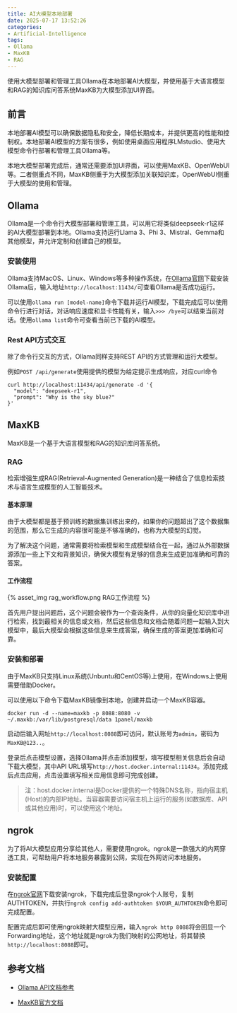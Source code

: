 ```yaml
---
title: AI大模型本地部署
date: 2025-07-17 13:52:26
categories:
- Artificial-Intelligence
tags:
- Ollama
- MaxKB
- RAG
---
```


使用大模型部署和管理工具Ollama在本地部署AI大模型，并使用基于大语言模型和RAG的知识库问答系统MaxKB为大模型添加UI界面。

<!--more-->

## 前言

本地部署AI模型可以确保数据隐私和安全，降低长期成本，并提供更高的性能和控制权。本地部署AI模型的方案有很多，例如使用桌面应用程序LMstudio、使用大模型命令行部署和管理工具Ollama等。

本地大模型部署完成后，通常还需要添加UI界面，可以使用MaxKB、OpenWebUI等。二者侧重点不同，MaxKB侧重于为大模型添加关联知识库，OpenWebUI侧重于大模型的使用和管理。

## Ollama

Ollama是一个命令行大模型部署和管理工具，可以用它将类似deepseek-r1这样的AI大模型部署到本地。Ollama支持运行Llama 3、Phi 3、Mistral、Gemma和其他模型，并允许定制和创建自己的模型。

### 安装使用

Ollama支持MacOS、Linux、Windows等多种操作系统，在[Ollama官网](https://ollama.com/)下载安装Ollama后，输入地址`http://localhost:11434/`可查看Ollama是否成功运行。

可以使用`ollama run [model-name]`命令下载并运行AI模型，下载完成后可以使用命令行进行对话，对话响应速度和显卡性能有关，输入`>>> /bye`可以结束当前对话。使用`ollama list`命令可查看当前已下载的AI模型。

### Rest API方式交互

除了命令行交互的方式，Ollama同样支持REST API的方式管理和运行大模型。

例如`POST /api/generate`使用提供的模型为给定提示生成响应，对应curl命令

```
curl http://localhost:11434/api/generate -d '{
  "model": "deepseek-r1",
  "prompt": "Why is the sky blue?"
}'
```

## MaxKB

MaxKB是一个基于大语言模型和RAG的知识库问答系统。

### RAG

检索增强生成RAG(Retrieval-Augmented Generation)是一种结合了信息检索技术与语言生成模型的人工智能技术。

#### 基本原理

由于大模型都是基于预训练的数据集训练出来的，如果你的问题超出了这个数据集的范围，那么它生成的内容很可能是不够准确的，也称为大模型的幻觉。

为了解决这个问题，通常需要将检索模型和生成模型结合在一起，通过从外部数据源添加一些上下文和背景知识，确保大模型有足够的信息来生成更加准确和可靠的答案。

#### 工作流程

{% asset_img rag_workflow.png RAG工作流程 %}

首先用户提出问题后，这个问题会被作为一个查询条件，从你的向量化知识库中进行检索，找到最相关的信息或文档，然后这些信息和文档会随着问题一起输入到大模型中，最后大模型会根据这些信息来生成答案，确保生成的答案更加准确和可靠。

### 安装和部署

由于MaxKB只支持Linux系统(Unbuntu和CentOS等)上使用，在Windows上使用需要借助Docker。

可以使用以下命令下载MaxKB镜像到本地，创建并启动一个MaxKB容器。

`docker run -d --name=maxkb -p 8088:8080 -v ~/.maxkb:/var/lib/postgresql/data 1panel/maxkb`

启动后输入网址`http://localhost:8088`即可访问，默认账号为`admin`，密码为`MaxKB@123..`。

登录后点击模型设置，选择Ollama并点击添加模型，填写模型相关信息后会自动下载大模型，其中API URL填写`http://host.docker.internal:11434`。添加完成后点击应用，点击设置填写相关应用信息即可完成创建。

> 注：host.docker.internal是Docker提供的一个特殊DNS名称，指向宿主机(Host)的内部IP地址。当容器需要访问宿主机上运行的服务(如数据库、API或其他应用)时，可以使用这个地址。

## ngrok

为了将AI大模型应用分享给其他人，需要使用ngrok。ngrok是一款强大的内网穿透工具，可帮助用户将本地服务暴露到公网，实现在外网访问本地服务。

### 安装配置

在[ngrok官网](https://ngrok.com/)下载安装ngrok，下载完成后登录ngrok个人账号，复制AUTHTOKEN，并执行`ngrok config add-authtoken $YOUR_AUTHTOKEN`命令即可完成配置。

配置完成后即可使用ngrok映射大模型应用，输入`ngrok http 8088`将会回显一个Forwarding地址，这个地址就是ngrok为我们映射的公网地址，将其替换`http://localhost:8088`即可。

## 参考文档

- [Ollama API文档参考](https://github.com/ollama/ollama/blob/main/docs/api.md)

- [MaxKB官方文档](https://maxkb.cn/docs/v2/installation/offline_installtion/)

